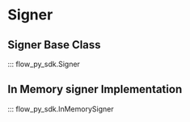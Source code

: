 # Signer

## Signer Base Class

::: flow_py_sdk.Signer

## In Memory signer Implementation

::: flow_py_sdk.InMemorySigner